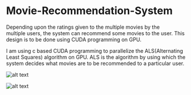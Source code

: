 # Movie-Recommendation-System
Depending upon the ratings given to the multiple movies by the multiple users, the system can recommend some movies to the user. This design is to be done using CUDA programming on GPU.

I am using c based CUDA programming to parallelize the ALS(Alternating Least Squares) algorithm on GPU. ALS is the algorithm by using which the system decides what movies are to be recommended to a particular user.

![alt text](http://webspace.cs.odu.edu/~sbimavar/Picture1.png "Weighted errors")

![alt text](http://webspace.cs.odu.edu/~sbimavar/Picture2.png "errors")
